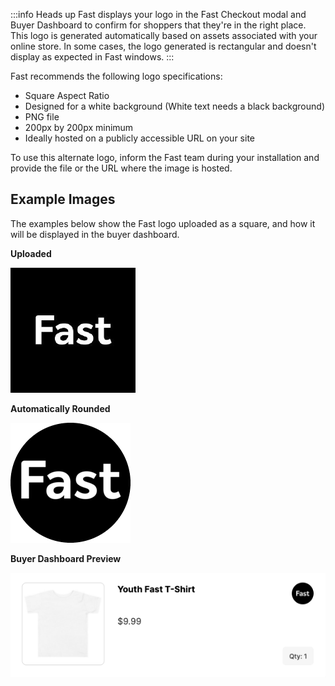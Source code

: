 :::info Heads up
Fast displays your logo in the Fast Checkout modal and Buyer Dashboard to confirm for shoppers that they're in the right place. This logo is generated automatically based on assets associated with your online store. In some cases, the logo generated is rectangular and doesn't display as expected in Fast windows.
:::

Fast recommends the following logo specifications:

- Square Aspect Ratio
- Designed for a white background (White text needs a black background)
- PNG file
- 200px by 200px minimum
- Ideally hosted on a publicly accessible URL on your site

To use this alternate logo, inform the Fast team during your installation and provide the file or the URL where the image is hosted.

## Example Images

The examples below show the Fast logo uploaded as a square, and how it will be displayed in the buyer dashboard.

**Uploaded**

![Fast Logo](images/fast-sq-200.png)

**Automatically Rounded**

![Fast Logo Round](images/fast-rd-200.png)

**Buyer Dashboard Preview**

![Fast Buyer Dashboard](images/Fast-rounded-dashboard.png)
